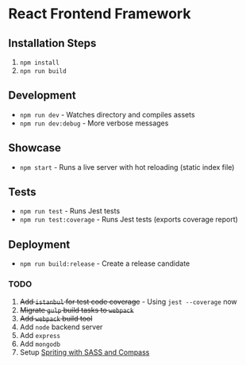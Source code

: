# React Frontend Framework

## Installation Steps
1. `npm install`
2. `npn run build`

## Development
* `npm run dev` - Watches directory and compiles assets
* `npm run dev:debug` - More verbose messages

## Showcase
* `npm start` - Runs a live server with hot reloading (static index file)

## Tests
* `npm run test` - Runs Jest tests
* `npm run test:coverage` - Runs Jest tests (exports coverage report)

## Deployment
* `npm run build:release` - Create a release candidate

### TODO
1. ~~Add `istanbul` for test code coverage~~ - Using `jest --coverage` now
2. ~~Migrate `gulp` build tasks to `webpack`~~
3. ~~Add `webpack` build tool~~
4. Add `node` backend server
5. Add `express`
6. Add `mongodb`
7. Setup [Spriting with SASS and Compass](http://thesassway.com/intermediate/spriting-with-sass-and-compass "Spriting with Sass and Compass")
